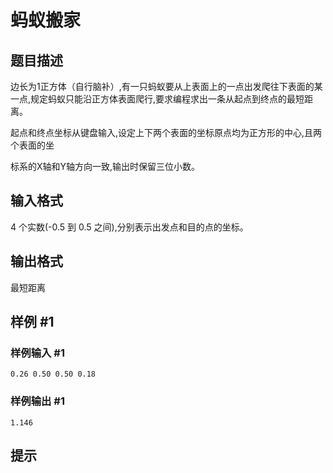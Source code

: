 # 蚂蚁搬家

## 题目描述

边长为1正方体（自行脑补）,有一只蚂蚁要从上表面上的一点出发爬往下表面的某一点,规定蚂蚁只能沿正方体表面爬行,要求编程求出一条从起点到终点的最短距离。

起点和终点坐标从键盘输入,设定上下两个表面的坐标原点均为正方形的中心,且两个表面的坐

标系的X轴和Y轴方向一致,输出时保留三位小数。


## 输入格式

4 个实数(-0.5 到 0.5 之间),分别表示出发点和目的点的坐标。


## 输出格式

最短距离


## 样例 #1

### 样例输入 #1
```
0.26 0.50 0.50 0.18
```

### 样例输出 #1

```
1.146
```

## 提示


